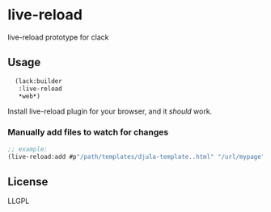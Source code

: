 # live-reload

live-reload prototype for clack

## Usage

```lisp
  (lack:builder
   :live-reload
   *web*)
```
Install live-reload plugin for your browser, and it *should* work.

### Manually add files to watch for changes


```lisp
;; example:
(live-reload:add #p"/path/templates/djula-template..html" "/url/mypage")
```


## License

LLGPL

